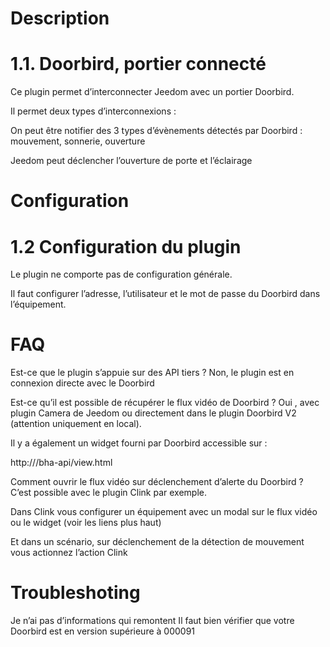 Description
===

1.1. Doorbird, portier connecté
===
Ce plugin permet d’interconnecter Jeedom avec un portier Doorbird.

Il permet deux types d’interconnexions :

On peut être notifier des 3 types d’évènements détectés par Doorbird : mouvement, sonnerie, ouverture

Jeedom peut déclencher l’ouverture de porte et l’éclairage

Configuration
===

1.2 Configuration du plugin
===

Le plugin ne comporte pas de configuration générale.

Il faut configurer l’adresse, l’utilisateur et le mot de passe du Doorbird dans l’équipement.

FAQ
===

Est-ce que le plugin s’appuie sur des API tiers ?
Non, le plugin est en connexion directe avec le Doorbird

Est-ce qu’il est possible de récupérer le flux vidéo de Doorbird ?
Oui , avec plugin Camera de Jeedom ou directement dans le plugin Doorbird V2 (attention uniquement en local).

Il y a également un widget fourni par Doorbird accessible sur :

http://<deviceip>/bha-api/view.html

Comment ouvrir le flux vidéo sur déclenchement d’alerte du Doorbird ?
C’est possible avec le plugin Clink par exemple.

Dans Clink vous configurer un équipement avec un modal sur le flux vidéo ou le widget (voir les liens plus haut)

Et dans un scénario, sur déclenchement de la détection de mouvement vous actionnez l’action Clink

Troubleshoting
===

Je n’ai pas d’informations qui remontent
Il faut bien vérifier que votre Doorbird est en version supérieure à 000091
